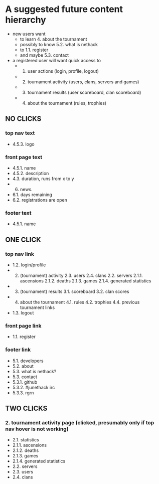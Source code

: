 # A suggested future content hierarchy

- new users want
  - to learn 4. about the tournament
  - possibly to know 5.2. what is nethack
  - to 1.1. register
  - and maybe 5.3. contact
- a registered user will want quick access to
  - 1. user actions (login, profile, logout)
  - 2. tournament activity (users, clans, servers and games)
  - 3. tournament results (user scoreboard, clan scoreboard)
  - 4. about the tournament (rules, trophies)


## NO CLICKS

### top nav text

- 4.5.3. logo

### front page text

- 4.5.1. name
- 4.5.2. description
- 4.3. duration, runs from x to y
- 6. news.
- 6.1. days remaining
- 6.2. registrations are open

### footer text

- 4.5.1. name

## ONE CLICK

### top nav link

- 1.2. login/profile
- 2. (tournament) activity
  2.3. users
  2.4. clans
  2.2. servers
  2.1.1. ascensions
  2.1.2. deaths
  2.1.3. games
  2.1.4. generated statistics
- 3. (tournament) results
  3.1. scoreboard
  3.2. clan scores
- 4. about the tournament
  4.1. rules
  4.2. trophies
  4.4. previous tournament links
- 1.3. logout

### front page link

- 1.1. register

### footer link

- 5.1. developers
- 5.2. about
- 5.3. what is nethack?
- 5.3. contact
- 5.3.1. github
- 5.3.2. #junethack irc
- 5.3.3. rgrn

## TWO CLICKS

### 2. tournament activity page (clicked, presumably only if top nav hover is not working)

- 2.1. statistics
- 2.1.1. ascensions
- 2.1.2. deaths
- 2.1.3. games
- 2.1.4. generated statistics
- 2.2. servers
- 2.3. users
- 2.4. clans

